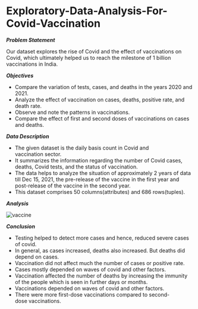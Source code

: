 # Exploratory-Data-Analysis-For-Covid-Vaccination

_**Problem Statement**_

Our dataset explores the rise of Covid and the effect of vaccinations on Covid, which ultimately helped us to reach the milestone of 1 billion vaccinations in India. 

_**Objectives**_

- Compare the variation of tests, cases, and deaths in the years 2020 and 2021.
- Analyze the effect of vaccination on cases, deaths, positive rate, and death rate.
- Observe and note the patterns in vaccinations.
- Compare the effect of first and second doses of vaccinations on cases and deaths.
  
_**Data Description**_

- The given dataset is the daily basis count in Covid and vaccination sector.
- It summarizes the information regarding the number of Covid cases,  deaths, Covid tests, and the status of vaccination.
- The data helps to analyze the situation of approximately 2 years of data till Dec 15, 2021, the pre-release of the vaccine in the first year and post-release of the vaccine in the second year.
- This dataset comprises 50 columns(attributes) and 686 rows(tuples).
  
_**Analysis**_

![vaccine](https://user-images.githubusercontent.com/83594754/194668225-cec3fe7d-dd32-4c34-923c-edaa01130b5c.png)
<br>

_**Conclusion**_

- Testing helped to detect more cases and hence, reduced severe cases of covid.
- In general, as cases increased, deaths also increased. But deaths did depend on cases.
- Vaccination did not affect much the number of cases or positive rate.
- Cases mostly depended on waves of covid and other factors.
- Vaccination affected the number of deaths by increasing the immunity of the people which is seen in further days or months.
- Vaccinations depended on waves of covid and other factors.
- There were more first-dose vaccinations compared to second-dose vaccinations.
